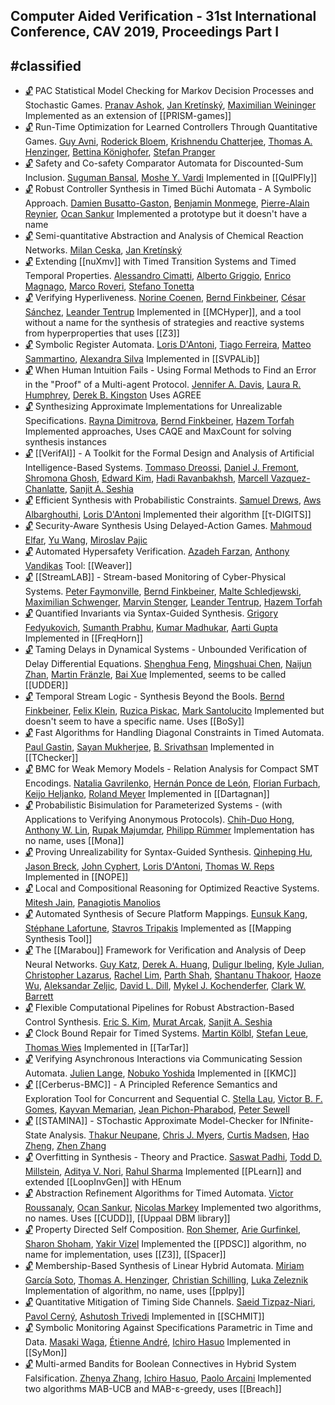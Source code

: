 ## Computer Aided Verification - 31st International Conference, CAV 2019, Proceedings Part I
#classified
---
-	[🔓](https://doi.org/10.1007/978-3-030-25540-4_29) PAC Statistical Model Checking for Markov Decision Processes and Stochastic Games.
	[Pranav Ashok](https://dblp.org/pid/200/8227.html), [Jan Kretínský](https://dblp.org/pid/95/6511.html), [Maximilian Weininger](https://dblp.org/pid/194/2910.html)
	Implemented as an extension of [[PRISM-games]]
-	[🔓](https://doi.org/10.1007/978-3-030-25540-4_36) Run-Time Optimization for Learned Controllers Through Quantitative Games.
	[Guy Avni](https://dblp.org/pid/07/10110.html), [Roderick Bloem](https://dblp.org/pid/80/1300.html), [Krishnendu Chatterjee](https://dblp.org/pid/92/5602.html), [Thomas A. Henzinger](https://dblp.org/pid/h/ThomasAHenzinger.html), [Bettina Könighofer](https://dblp.org/pid/117/3735.html), [Stefan Pranger](https://dblp.org/pid/244/8267.html)
-	[🔓](https://doi.org/10.1007/978-3-030-25540-4_4) Safety and Co-safety Comparator Automata for Discounted-Sum Inclusion.
	[Suguman Bansal](https://dblp.org/pid/217/4777.html), [Moshe Y. Vardi](https://dblp.org/pid/v/MosheYVardi.html)
	Implemented in [[QuIPFly]]
-	[🔓](https://doi.org/10.1007/978-3-030-25540-4_33) Robust Controller Synthesis in Timed Büchi Automata - A Symbolic Approach.
	[Damien Busatto-Gaston](https://dblp.org/pid/194/2532.html), [Benjamin Monmege](https://dblp.org/pid/85/733.html), [Pierre-Alain Reynier](https://dblp.org/pid/55/5954.html), [Ocan Sankur](https://dblp.org/pid/11/7805.html)
	Implemented a prototype but it doesn't have a name
-	[🔓](https://doi.org/10.1007/978-3-030-25540-4_28) Semi-quantitative Abstraction and Analysis of Chemical Reaction Networks.
	[Milan Ceska](https://dblp.org/pid/213/3728.html), [Jan Kretínský](https://dblp.org/pid/95/6511.html)
-	[🔓](https://doi.org/10.1007/978-3-030-25540-4_21) Extending [[nuXmv]] with Timed Transition Systems and Timed Temporal Properties.
	[Alessandro Cimatti](https://dblp.org/pid/13/5961.html), [Alberto Griggio](https://dblp.org/pid/19/3686.html), [Enrico Magnago](https://dblp.org/pid/244/8257.html), [Marco Roveri](https://dblp.org/pid/83/563.html), [Stefano Tonetta](https://dblp.org/pid/t/StefanoTonetta.html)
-	[🔓](https://doi.org/10.1007/978-3-030-25540-4_7) Verifying Hyperliveness.
	[Norine Coenen](https://dblp.org/pid/167/7922.html), [Bernd Finkbeiner](https://dblp.org/pid/73/4443.html), [César Sánchez](https://dblp.org/pid/38/1858.html), [Leander Tentrup](https://dblp.org/pid/143/2715.html)
	Implemented in [[MCHyper]], and a tool without a name for the synthesis of strategies and reactive systems from hyperproperties that uses [[Z3]]
-	[🔓](https://doi.org/10.1007/978-3-030-25540-4_1) Symbolic Register Automata.
	[Loris D'Antoni](https://dblp.org/pid/85/770.html), [Tiago Ferreira](https://dblp.org/pid/201/3471.html), [Matteo Sammartino](https://dblp.org/pid/120/2179.html), [Alexandra Silva](https://dblp.org/pid/92/1378-1.html)
	Implemented in [[SVPALib]]
-	[🔓](https://doi.org/10.1007/978-3-030-25540-4_20) When Human Intuition Fails - Using Formal Methods to Find an Error in the "Proof" of a Multi-agent Protocol.
	[Jennifer A. Davis](https://dblp.org/pid/72/871.html), [Laura R. Humphrey](https://dblp.org/pid/144/8597.html), [Derek B. Kingston](https://dblp.org/pid/41/6176.html)
	Uses AGREE
-	[🔓](https://doi.org/10.1007/978-3-030-25540-4_13) Synthesizing Approximate Implementations for Unrealizable Specifications.
	[Rayna Dimitrova](https://dblp.org/pid/69/2960.html), [Bernd Finkbeiner](https://dblp.org/pid/73/4443.html), [Hazem Torfah](https://dblp.org/pid/140/9733.html)
	Implemented approaches, Uses CAQE and MaxCount for solving synthesis instances
-	[🔓](https://doi.org/10.1007/978-3-030-25540-4_25) [[VerifAI]] - A Toolkit for the Formal Design and Analysis of Artificial Intelligence-Based Systems.
	[Tommaso Dreossi](https://dblp.org/pid/117/9140.html), [Daniel J. Fremont](https://dblp.org/pid/144/7602.html), [Shromona Ghosh](https://dblp.org/pid/164/5676.html), [Edward Kim](https://dblp.org/pid/06/445.html), [Hadi Ravanbakhsh](https://dblp.org/pid/134/9799.html), [Marcell Vazquez-Chanlatte](https://dblp.org/pid/192/1518.html), [Sanjit A. Seshia](https://dblp.org/pid/s/SanjitASeshia.html)
-	[🔓](https://doi.org/10.1007/978-3-030-25540-4_15) Efficient Synthesis with Probabilistic Constraints.
	[Samuel Drews](https://dblp.org/pid/182/9259.html), [Aws Albarghouthi](https://dblp.org/pid/90/8295.html), [Loris D'Antoni](https://dblp.org/pid/85/770.html)
	Implemented their algorithm [[τ-DIGITS]]
-	[🔓](https://doi.org/10.1007/978-3-030-25540-4_10) Security-Aware Synthesis Using Delayed-Action Games.
	[Mahmoud Elfar](https://dblp.org/pid/198/8166.html), [Yu Wang](https://dblp.org/pid/02/5889-44.html), [Miroslav Pajic](https://dblp.org/pid/74/7446.html)
-	[🔓](https://doi.org/10.1007/978-3-030-25540-4_11) Automated Hypersafety Verification.
	[Azadeh Farzan](https://dblp.org/pid/89/148.html), [Anthony Vandikas](https://dblp.org/pid/241/7113.html)
	Tool: [[Weaver]]
-	[🔓](https://doi.org/10.1007/978-3-030-25540-4_24) [[StreamLAB]] - Stream-based Monitoring of Cyber-Physical Systems.
	[Peter Faymonville](https://dblp.org/pid/05/7445.html), [Bernd Finkbeiner](https://dblp.org/pid/73/4443.html), [Malte Schledjewski](https://dblp.org/pid/244/8206.html), [Maximilian Schwenger](https://dblp.org/pid/191/6041.html), [Marvin Stenger](https://dblp.org/pid/189/1078.html), [Leander Tentrup](https://dblp.org/pid/143/2715.html), [Hazem Torfah](https://dblp.org/pid/140/9733.html)
-	[🔓](https://doi.org/10.1007/978-3-030-25540-4_14) Quantified Invariants via Syntax-Guided Synthesis.
	[Grigory Fedyukovich](https://dblp.org/pid/43/8810.html), [Sumanth Prabhu](https://dblp.org/pid/206/6798-1.html), [Kumar Madhukar](https://dblp.org/pid/134/8956.html), [Aarti Gupta](https://dblp.org/pid/18/2229.html)
	Implemented in [[FreqHorn]]
-	[🔓](https://doi.org/10.1007/978-3-030-25540-4_37) Taming Delays in Dynamical Systems - Unbounded Verification of Delay Differential Equations.
	[Shenghua Feng](https://dblp.org/pid/232/3100.html), [Mingshuai Chen](https://dblp.org/pid/169/1207.html), [Naijun Zhan](https://dblp.org/pid/63/1911.html), [Martin Fränzle](https://dblp.org/pid/34/3263.html), [Bai Xue](https://dblp.org/pid/74/2716-1.html)
	Implemented, seems to be called [[UDDER]]
-	[🔓](https://doi.org/10.1007/978-3-030-25540-4_35) Temporal Stream Logic - Synthesis Beyond the Bools.
	[Bernd Finkbeiner](https://dblp.org/pid/73/4443.html), [Felix Klein](https://dblp.org/pid/80/8313-1.html), [Ruzica Piskac](https://dblp.org/pid/p/RuzicaPiskac.html), [Mark Santolucito](https://dblp.org/pid/115/9332.html)
	Implemented but doesn't seem to have a specific name. Uses [[BoSy]]
-	[🔓](https://doi.org/10.1007/978-3-030-25540-4_3) Fast Algorithms for Handling Diagonal Constraints in Timed Automata.
	[Paul Gastin](https://dblp.org/pid/g/PaulGastin.html), [Sayan Mukherjee](https://dblp.org/pid/52/5375-2.html), [B. Srivathsan](https://dblp.org/pid/86/8295.html)
	Implemented in [[TChecker]]
-	[🔓](https://doi.org/10.1007/978-3-030-25540-4_19) BMC for Weak Memory Models - Relation Analysis for Compact SMT Encodings.
	[Natalia Gavrilenko](https://dblp.org/pid/244/8281.html), [Hernán Ponce de León](https://dblp.org/pid/57/11444.html), [Florian Furbach](https://dblp.org/pid/157/6706.html), [Keijo Heljanko](https://dblp.org/pid/h/KeijoHeljanko.html), [Roland Meyer](https://dblp.org/pid/86/3051.html)
	Implemented in [[Dartagnan]]
-	[🔓](https://doi.org/10.1007/978-3-030-25540-4_27) Probabilistic Bisimulation for Parameterized Systems - (with Applications to Verifying Anonymous Protocols).
	[Chih-Duo Hong](https://dblp.org/pid/00/8296.html), [Anthony W. Lin](https://dblp.org/pid/38/2655.html), [Rupak Majumdar](https://dblp.org/pid/71/1981.html), [Philipp Rümmer](https://dblp.org/pid/79/5611.html)
	Implementation has no name, uses [[Mona]]
-	[🔓](https://doi.org/10.1007/978-3-030-25540-4_18) Proving Unrealizability for Syntax-Guided Synthesis.
	[Qinheping Hu](https://dblp.org/pid/201/4822.html), [Jason Breck](https://dblp.org/pid/148/1307.html), [John Cyphert](https://dblp.org/pid/211/9268.html), [Loris D'Antoni](https://dblp.org/pid/85/770.html), [Thomas W. Reps](https://dblp.org/pid/r/TWReps.html)
	Implemented in [[NOPE]]
-	[🔓](https://doi.org/10.1007/978-3-030-25540-4_32) Local and Compositional Reasoning for Optimized Reactive Systems.
	[Mitesh Jain](https://dblp.org/pid/133/8487.html), [Panagiotis Manolios](https://dblp.org/pid/40/4888.html)
-	[🔓](https://doi.org/10.1007/978-3-030-25540-4_12) Automated Synthesis of Secure Platform Mappings.
	[Eunsuk Kang](https://dblp.org/pid/49/2420.html), [Stéphane Lafortune](https://dblp.org/pid/22/3097.html), [Stavros Tripakis](https://dblp.org/pid/85/6852.html)
	Implemented as [[Mapping Synthesis Tool]]
-	[🔓](https://doi.org/10.1007/978-3-030-25540-4_26) The [[Marabou]] Framework for Verification and Analysis of Deep Neural Networks.
	[Guy Katz](https://dblp.org/pid/23/10321.html), [Derek A. Huang](https://dblp.org/pid/244/8209.html), [Duligur Ibeling](https://dblp.org/pid/220/3264.html), [Kyle Julian](https://dblp.org/pid/195/5867.html), [Christopher Lazarus](https://dblp.org/pid/180/3521.html), [Rachel Lim](https://dblp.org/pid/127/9695.html), [Parth Shah](https://dblp.org/pid/147/1126.html), [Shantanu Thakoor](https://dblp.org/pid/218/7437.html), [Haoze Wu](https://dblp.org/pid/195/8725-1.html), [Aleksandar Zeljic](https://dblp.org/pid/147/5994.html), [David L. Dill](https://dblp.org/pid/d/DavidLDill.html), [Mykel J. Kochenderfer](https://dblp.org/pid/34/2029.html), [Clark W. Barrett](https://dblp.org/pid/b/ClarkWBarrett.html)
-	[🔓](https://doi.org/10.1007/978-3-030-25540-4_34) Flexible Computational Pipelines for Robust Abstraction-Based Control Synthesis.
	[Eric S. Kim](https://dblp.org/pid/151/6509.html), [Murat Arcak](https://dblp.org/pid/94/6666.html), [Sanjit A. Seshia](https://dblp.org/pid/s/SanjitASeshia.html)
-	[🔓](https://doi.org/10.1007/978-3-030-25540-4_5) Clock Bound Repair for Timed Systems.
	[Martin Kölbl](https://dblp.org/pid/221/1706.html), [Stefan Leue](https://dblp.org/pid/20/6822.html), [Thomas Wies](https://dblp.org/pid/23/5398.html)
	Implemented in [[TarTar]]
-	[🔓](https://doi.org/10.1007/978-3-030-25540-4_6) Verifying Asynchronous Interactions via Communicating Session Automata.
	[Julien Lange](https://dblp.org/pid/96/7159.html), [Nobuko Yoshida](https://dblp.org/pid/29/3650.html)
	Implemented in [[KMC]]
-	[🔓](https://doi.org/10.1007/978-3-030-25540-4_22) [[Cerberus-BMC]] - A Principled Reference Semantics and Exploration Tool for Concurrent and Sequential C.
	[Stella Lau](https://dblp.org/pid/244/8329.html), [Victor B. F. Gomes](https://dblp.org/pid/139/0605.html), [Kayvan Memarian](https://dblp.org/pid/28/10810.html), [Jean Pichon-Pharabod](https://dblp.org/pid/160/7730.html), [Peter Sewell](https://dblp.org/pid/74/185.html)
-	[🔓](https://doi.org/10.1007/978-3-030-25540-4_31) [[STAMINA]] - STochastic Approximate Model-Checker for INfinite-State Analysis.
	[Thakur Neupane](https://dblp.org/pid/234/8759.html), [Chris J. Myers](https://dblp.org/pid/89/3161.html), [Curtis Madsen](https://dblp.org/pid/02/7594.html), [Hao Zheng](https://dblp.org/pid/31/6916-1.html), [Zhen Zhang](https://dblp.org/pid/19/5112-6.html)
-	[🔓](https://doi.org/10.1007/978-3-030-25540-4_17) Overfitting in Synthesis - Theory and Practice.
	[Saswat Padhi](https://dblp.org/pid/180/8207.html), [Todd D. Millstein](https://dblp.org/pid/93/4679.html), [Aditya V. Nori](https://dblp.org/pid/n/AdityaVNori.html), [Rahul Sharma](https://dblp.org/pid/22/846-1.html)
	Implemented [[PLearn]] and extended [[LoopInvGen]] with HEnum
-	[🔓](https://doi.org/10.1007/978-3-030-25540-4_2) Abstraction Refinement Algorithms for Timed Automata.
	[Victor Roussanaly](https://dblp.org/pid/241/5977.html), [Ocan Sankur](https://dblp.org/pid/11/7805.html), [Nicolas Markey](https://dblp.org/pid/m/NicolasMarkey.html)
	Implemented two algorithms, no names. Uses [[CUDD]], [[Uppaal DBM library]]
-	[🔓](https://doi.org/10.1007/978-3-030-25540-4_9) Property Directed Self Composition.
	[Ron Shemer](https://dblp.org/pid/241/5907.html), [Arie Gurfinkel](https://dblp.org/pid/44/3532.html), [Sharon Shoham](https://dblp.org/pid/92/128.html), [Yakir Vizel](https://dblp.org/pid/86/2578.html)
	Implemented the [[PDSC]] algorithm, no name for implementation, uses [[Z3]], [[Spacer]]
-	[🔓](https://doi.org/10.1007/978-3-030-25540-4_16) Membership-Based Synthesis of Linear Hybrid Automata.
	[Miriam García Soto](https://dblp.org/pid/132/1936.html), [Thomas A. Henzinger](https://dblp.org/pid/h/ThomasAHenzinger.html), [Christian Schilling](https://dblp.org/pid/72/2103-1.html), [Luka Zeleznik](https://dblp.org/pid/244/8265.html)
	Implementation of algorithm, no name, uses [[pplpy]]
-	[🔓](https://doi.org/10.1007/978-3-030-25540-4_8) Quantitative Mitigation of Timing Side Channels.
	[Saeid Tizpaz-Niari](https://dblp.org/pid/195/5725.html), [Pavol Cerný](https://dblp.org/pid/34/6556.html), [Ashutosh Trivedi](https://dblp.org/pid/06/5756.html)
	Implemented in [[SCHMIT]]
-	[🔓](https://doi.org/10.1007/978-3-030-25540-4_30) Symbolic Monitoring Against Specifications Parametric in Time and Data.
	[Masaki Waga](https://dblp.org/pid/182/1837.html), [Étienne André](https://dblp.org/pid/49/2992.html), [Ichiro Hasuo](https://dblp.org/pid/26/4542.html)
	Implemented in [[SyMon]]
-	[🔓](https://doi.org/10.1007/978-3-030-25540-4_23) Multi-armed Bandits for Boolean Connectives in Hybrid System Falsification.
	[Zhenya Zhang](https://dblp.org/pid/98/4896.html), [Ichiro Hasuo](https://dblp.org/pid/26/4542.html), [Paolo Arcaini](https://dblp.org/pid/86/7855.html)
	Implemented two algorithms MAB-UCB and MAB-ε-greedy, uses [[Breach]]
